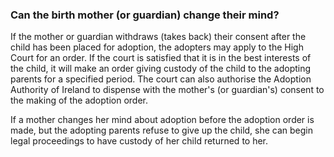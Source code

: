###  Can the birth mother (or guardian) change their mind?

If the mother or guardian withdraws (takes back) their consent after the child
has been placed for adoption, the adopters may apply to the High Court for an
order. If the court is satisfied that it is in the best interests of the
child, it will make an order giving custody of the child to the adopting
parents for a specified period. The court can also authorise the Adoption
Authority of Ireland to dispense with the mother's (or guardian's) consent to
the making of the adoption order.

If a mother changes her mind about adoption before the adoption order is made,
but the adopting parents refuse to give up the child, she can begin legal
proceedings to have custody of her child returned to her.
